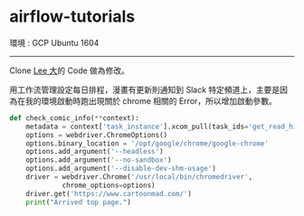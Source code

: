 # airflow-tutorials

環境 : GCP Ubuntu 1604

---

Clone [Lee 大](https://leemengtaiwan.github.io/a-story-about-airflow-and-data-engineering-using-how-to-use-python-to-catch-up-with-latest-comics-as-an-example.html)的 Code 做為修改。

用工作流管理設定每日排程，漫畫有更新則通知到 Slack 特定頻道上，主要是因為在我的環境啟動時跑出現關於 chrome 相關的 Error，所以增加啟動參數。


```python
def check_comic_info(**context):
    metadata = context['task_instance'].xcom_pull(task_ids='get_read_history')
    options = webdriver.ChromeOptions()
    options.binary_location = '/opt/google/chrome/google-chrome'
    options.add_argument('--headless')
    options.add_argument('--no-sandbox')
    options.add_argument('--disable-dev-shm-usage')
    driver = webdriver.Chrome('/usr/local/bin/chromedriver',
             chrome_options=options)
    driver.get('https://www.cartoonmad.com/')
    print("Arrived top page.")
```
